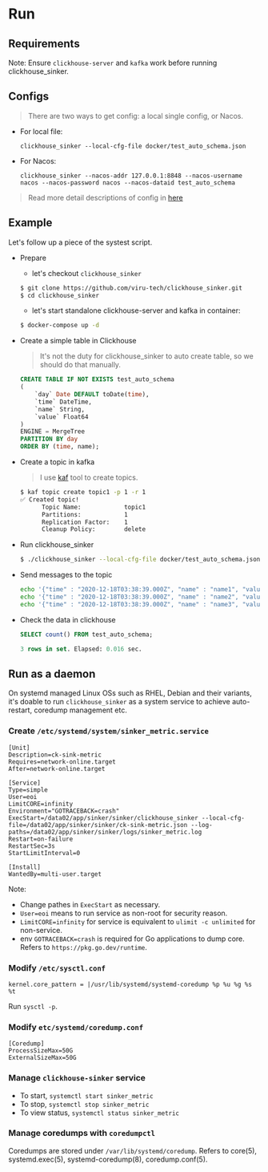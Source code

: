 # Run

## Requirements

Note: Ensure `clickhouse-server` and `kafka` work before running clickhouse_sinker.

## Configs

> There are two ways to get config: a local single config, or Nacos.

- For local file:

  `clickhouse_sinker --local-cfg-file docker/test_auto_schema.json`

- For Nacos:

  `clickhouse_sinker --nacos-addr 127.0.0.1:8848 --nacos-username nacos --nacos-password nacos --nacos-dataid test_auto_schema`

> Read more detail descriptions of config in [here](../configuration/config.html)

## Example

Let's follow up a piece of the systest script.

* Prepare

  - let's checkout `clickhouse_sinker`

  ```bash
  $ git clone https://github.com/viru-tech/clickhouse_sinker.git
  $ cd clickhouse_sinker
  ```

  - let's start standalone clickhouse-server and kafka in container:

  ```bash
  $ docker-compose up -d
  ```

* Create a simple table in Clickhouse

  > It's not the duty for clickhouse_sinker to auto create table, so we should do that manually.

  ```sql
  CREATE TABLE IF NOT EXISTS test_auto_schema
  (
      `day` Date DEFAULT toDate(time),
      `time` DateTime,
      `name` String,
      `value` Float64
  )
  ENGINE = MergeTree
  PARTITION BY day
  ORDER BY (time, name);
  ```

* Create a topic in kafka

  > I use [kaf](https://github.com/birdayz/kaf) tool to create topics.

  ```bash
  $ kaf topic create topic1 -p 1 -r 1
  ✅ Created topic!
        Topic Name:            topic1
        Partitions:            1
        Replication Factor:    1
        Cleanup Policy:        delete
  ```


* Run clickhouse_sinker

  ```bash
  $ ./clickhouse_sinker --local-cfg-file docker/test_auto_schema.json
  ```


* Send messages to the topic

  ```bash
  echo '{"time" : "2020-12-18T03:38:39.000Z", "name" : "name1", "value" : 1}' | kaf -b '127.0.0.1:9092' produce topic1
  echo '{"time" : "2020-12-18T03:38:39.000Z", "name" : "name2", "value" : 2}' | kaf -b '127.0.0.1:9092' produce topic1
  echo '{"time" : "2020-12-18T03:38:39.000Z", "name" : "name3", "value" : 3}' | kaf -b '127.0.0.1:9092' produce topic1
  ```

* Check the data in clickhouse

  ```sql
  SELECT count() FROM test_auto_schema;

  3 rows in set. Elapsed: 0.016 sec.

  ```

## Run as a daemon

On systemd managed Linux OSs such as RHEL, Debian and their variants, it's doable to run `clickhouse_sinker` as a system service to achieve auto-restart, coredump management etc.

### Create `/etc/systemd/system/sinker_metric.service`

```
[Unit]
Description=ck-sink-metric
Requires=network-online.target
After=network-online.target

[Service]
Type=simple
User=eoi
LimitCORE=infinity
Environment="GOTRACEBACK=crash"
ExecStart=/data02/app/sinker/sinker/clickhouse_sinker --local-cfg-file=/data02/app/sinker/sinker/ck-sink-metric.json --log-paths=/data02/app/sinker/sinker/logs/sinker_metric.log
Restart=on-failure
RestartSec=3s
StartLimitInterval=0

[Install]
WantedBy=multi-user.target
```

Note:

- Change pathes in `ExecStart` as necessary.
- `User=eoi` means to run service as non-root for security reason.
- `LimitCORE=infinity` for service is equivalent to `ulimit -c unlimited` for non-service.
- env `GOTRACEBACK=crash` is required for Go applications to dump core. Refers to `https://pkg.go.dev/runtime`.

### Modify `/etc/sysctl.conf`

```kernel.core_pattern = |/usr/lib/systemd/systemd-coredump %p %u %g %s %t```

Run `sysctl -p`.

### Modify `etc/systemd/coredump.conf`

```
[Coredump]
ProcessSizeMax=50G
ExternalSizeMax=50G
```

### Manage `clickhouse-sinker` service

- To start, `systemctl start sinker_metric`
- To stop, `systemctl stop sinker_metric`
- To view status, `systemctl status sinker_metric`

### Manage coredumps with `coredumpctl`

Coredumps are stored under `/var/lib/systemd/coredump`.
Refers to core(5), systemd.exec(5), systemd-coredump(8), coredump.conf(5).
